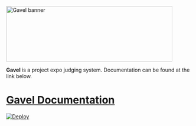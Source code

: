 <img src="https://cdn.weareasterisk.com/product-assets/gavel/banner.png" width="450" height="150" alt="Gavel banner">

**Gavel** is a project expo judging system. Documentation can be found at the link below.

# [Gavel Documentation](https://gavel.weareasterisk.com/)

[![Deploy](https://www.herokucdn.com/deploy/button.svg)](https://heroku.com/deploy?template=https://github.com/phulsechinmay/gavel/tree/master)